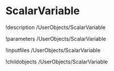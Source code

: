 <!-- MOOSE Documentation Stub: Remove this when content is added. -->

# ScalarVariable
!description /UserObjects/ScalarVariable

!parameters /UserObjects/ScalarVariable

!inputfiles /UserObjects/ScalarVariable

!childobjects /UserObjects/ScalarVariable
